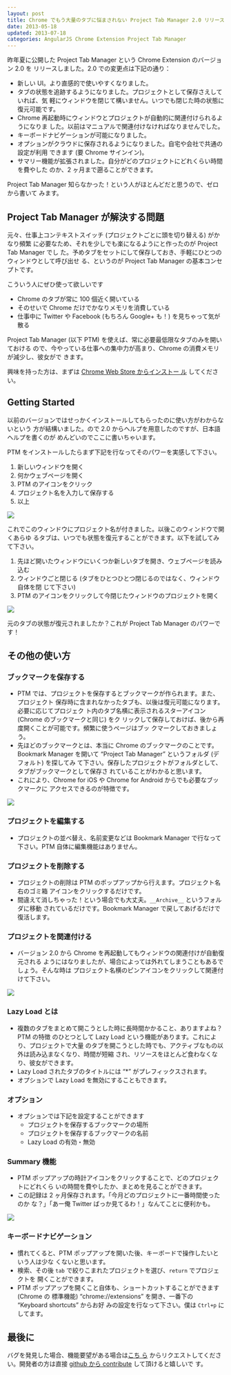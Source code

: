 ```yaml
---
layout: post
title: Chrome でもう大量のタブに悩まされない Project Tab Manager 2.0 リリース
date: 2013-05-18
updated: 2013-07-18
categories: AngularJS Chrome Extension Project Tab Manager
---
```


昨年夏に公開した Project Tab Manager という Chrome Extension のバージョン 2.0 を
リリースしました。2.0 での変更点は下記の通り：

* 新しい UI。より直感的で使いやすくなりました。
* タブの状態を追跡するようになりました。プロジェクトとして保存さえしていれば、気
  軽にウィンドウを閉じて構いません。いつでも閉じた時の状態に復元可能です。
* Chrome 再起動時にウィンドウとプロジェクトが自動的に関連付けられるようになりま
  した。以前はマニュアルで関連付けなければなりませんでした。
* キーボードナビゲーションが可能になりました。
* オプションがクラウドに保存されるようになりました。自宅や会社で共通の設定が利用
  できます (要 Chrome サインイン)。
* サマリー機能が拡張されました。自分がどのプロジェクトにどれくらい時間を費やした
  のか、2 ヶ月まで遡ることができます。

Project Tab Manager 知らなかった！という人がほとんどだと思うので、ゼロから書いて
みます。

## Project Tab Manager が解決する問題

元々、仕事上コンテキストスイッチ (プロジェクトごとに頭を切り替える) がかなり頻繁
に必要なため、それを少しでも楽になるようにと作ったのが Project Tab Manager でし
た。予めタブをセットにして保存しておき、手軽にひとつのウィンドウとして呼び出せ
る、というのが Project Tab Manager の基本コンセプトです。

こういう人にぜひ使って欲しいです

* Chrome のタブが常に 100 個近く開いている
* そのせいで Chrome だけでかなりメモリを消費している
* 仕事中に Twitter や Facebook (もちろん Google+ も！) を見ちゃって気が散る

Project Tab Manager (以下 PTM) を使えば、常に必要最低限なタブのみを開いておける
ので、今やっている仕事への集中力が高まり、Chrome の消費メモリが減少し、彼女がで
きます。

興味を持った方は、まずは [Chrome Web Store からインストー
ル](https://chrome.google.com/webstore/detail/project-tab-manager/iapdnheekciiecjijobcglkcgeckpoia)
してください。

## Getting Started

以前のバージョンではせっかくインストールしてもらったのに使い方がわからないという
方が結構いました。ので 2.0 からヘルプを用意したのですが、日本語ヘルプを書くのが
めんどいのでここに書いちゃいます。

PTM をインストールしたらまず下記を行なってそのパワーを実感して下さい。

1. 新しいウィンドウを開く
2. 何かウェブページを開く
3. PTM のアイコンをクリック
4. プロジェクト名を入力して保存する
5. 以上

[![](https://1.bp.blogspot.com/-c5CKGOu0ths/UYb5acqhsNI/AAAAAAAAc50/qjms4Dxvvk4/s1600/new_project.png)](https://1.bp.blogspot.com/-c5CKGOu0ths/UYb5acqhsNI/AAAAAAAAc50/qjms4Dxvvk4/s1600/new_project.png)

これでこのウィンドウにプロジェクト名が付きました。以後このウィンドウで開くあらゆ
るタブは、いつでも状態を復元することができます。以下を試してみて下さい。

1. 先ほど開いたウィンドウにいくつか新しいタブを開き、ウェブページを読み込む
2. ウィンドウごと閉じる (タブをひとつひとつ閉じるのではなく、ウィンドウ自体を閉
   じて下さい)
3. PTM のアイコンをクリックして今閉じたウィンドウのプロジェクトを開く

[![](https://2.bp.blogspot.com/-L28XHuni2nI/UYb5adUjw-I/AAAAAAAAc54/zSzLCynjWNg/s1600/saved_project.png)](https://2.bp.blogspot.com/-L28XHuni2nI/UYb5adUjw-I/AAAAAAAAc54/zSzLCynjWNg/s1600/saved_project.png)

元のタブの状態が復元されましたか？これが Project Tab Manager のパワーです！

## その他の使い方

### ブックマークを保存する

* PTM では、プロジェクトを保存するとブックマークが作られます。また、プロジェクト
  保存時に含まれなかったタブも、以後は復元可能になります。必要に応じてプロジェク
  ト内のタブ名横に表示されるスターアイコン (Chrome のブックマークと同じ) をク
  リックして保存しておけば、後から再度開くことが可能です。頻繁に使うページはブッ
  クマークしておきましょう。
* 先ほどのブックマークとは、本当に Chrome のブックマークのことです。Bookmark
  Manager を開いて “Project Tab Manager” というフォルダ (デフォルト) を探してみ
  て下さい。保存したプロジェクトがフォルダとして、タブがブックマークとして保存さ
  れていることがわかると思います。
* これにより、Chrome for iOS や Chrome for Android からでも必要なブックマークに
  アクセスできるのが特徴です。

[![](https://3.bp.blogspot.com/-xXhVgjvffy0/UYb5a6gWcqI/AAAAAAAAc6A/f6O25Hp_n8Y/s1600/starring.png)](https://3.bp.blogspot.com/-xXhVgjvffy0/UYb5a6gWcqI/AAAAAAAAc6A/f6O25Hp_n8Y/s1600/starring.png)

### プロジェクトを編集する

* プロジェクトの並べ替え、名前変更などは Bookmark Manager で行なって下さい。PTM
  自体に編集機能はありません。

### プロジェクトを削除する

* プロジェクトの削除は PTM のポップアップから行えます。プロジェクト名右のゴミ箱
  アイコンをクリックするだけです。
* 間違えて消しちゃった！という場合でも大丈夫。`__Archive__` というフォルダに移動
  されているだけです。Bookmark Manager で戻してあげるだけで復活します。

### プロジェクトを関連付ける

* バージョン 2.0 から Chrome を再起動してもウィンドウの関連付けが自動復元される
  ようにはなりましたが、場合によっては外れてしまうこともあるでしょう。そんな時は
  プロジェクト名横のピンアイコンをクリックして関連付けて下さい。

[![](https://2.bp.blogspot.com/-mAiBEHbrpGg/UYb5aJFvYXI/AAAAAAAAc6E/3c4I8VAB1Ss/s1600/associating.png)](https://2.bp.blogspot.com/-mAiBEHbrpGg/UYb5aJFvYXI/AAAAAAAAc6E/3c4I8VAB1Ss/s1600/associating.png)

### Lazy Load とは

* 複数のタブをまとめて開こうとした時に長時間かかること、ありますよね？PTM の特徴
  のひとつとして Lazy Load という機能があります。これにより、プロジェクトで大量
  のタブを開こうとした時でも、アクティブなもの以外は読み込まなくなり、時間が短縮
  され、リソースをほとんど食わなくなり、彼女ができます。
* Lazy Load されたタブのタイトルには “*” がプレフィックスされます。
* オプションで Lazy Load を無効にすることもできます。

### オプション

* オプションでは下記を設定することができます
    * プロジェクトを保存するブックマークの場所
    * プロジェクトを保存するブックマークの名前
    * Lazy Load の有効・無効

### Summary 機能

* PTM ポップアップの時計アイコンをクリックすることで、どのプロジェクトにどれくら
  いの時間を費やしたか、まとめを見ることができます。
* この記録は 2 ヶ月保存されます。「今月どのプロジェクトに一番時間使ったのか
  な？」「あー俺 Twitter ばっか見てるわ！」なんてことに便利かも。

[![](https://1.bp.blogspot.com/-uJrzqSNGikA/UYb5bCzrvvI/AAAAAAAAc58/cVd57aPuLgM/s658/summary.png)](https://1.bp.blogspot.com/-uJrzqSNGikA/UYb5bCzrvvI/AAAAAAAAc58/cVd57aPuLgM/s1600/summary.png)

### キーボードナビゲーション

* 慣れてくると、PTM ポップアップを開いた後、キーボードで操作したいという人は少な
  くないと思います。
* 検索、その後 `tab` で絞りこまれたプロジェクトを選び、`return` でプロジェクトを
  開くことができます。
* PTM ポップアップを開くこと自体も、ショートカットすることができます (Chrome の
  標準機能) “chrome://extensions” を開き、一番下の “Keyboard shortcuts” からお好
  みの設定を行なって下さい。僕は `Ctrl+p` にしてます。

## 最後に

バグを発見した場合、機能要望がある場合は[こち
ら](https://chrome.google.com/webstore/detail/project-tab-manager/iapdnheekciiecjijobcglkcgeckpoia/details)
からリクエストしてください。開発者の方は直接 [github から
contribute](https://github.com/agektmr/ProjectTabManager) して頂けると嬉しいで
す。
